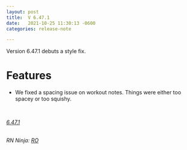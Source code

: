 ```yaml
---
layout: post
title:  V 6.47.1
date:   2021-10-25 11:30:13 -0600
categories: release-note

---
```

Version 6.47.1 debuts a style fix.
# Features


- We fixed a spacing issue on workout notes. Things were either too spacey or too squishy. 

<br/>


*[6.47.1](https://github.com/streetparking/my-streetparking/releases/tag/v6.47.1)*
<br/>
<br/>

_RN Ninja: [RO](https://github.com/robyanna)_
 
 
 